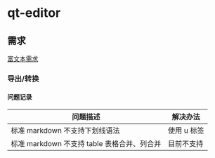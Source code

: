 # qt-editor

## 需求

[富文本需求](https://confluence.qingteng.cn/pages/viewpage.action?pageId=300066271)

### 导出/转换

#### 问题记录

| 问题描述                                    | 解决办法    |
| ------------------------------------------- | ----------- |
| 标准 markdown 不支持下划线语法              | 使用 u 标签 |
| 标准 markdown 不支持 table 表格合并、列合并 | 目前不支持  |
